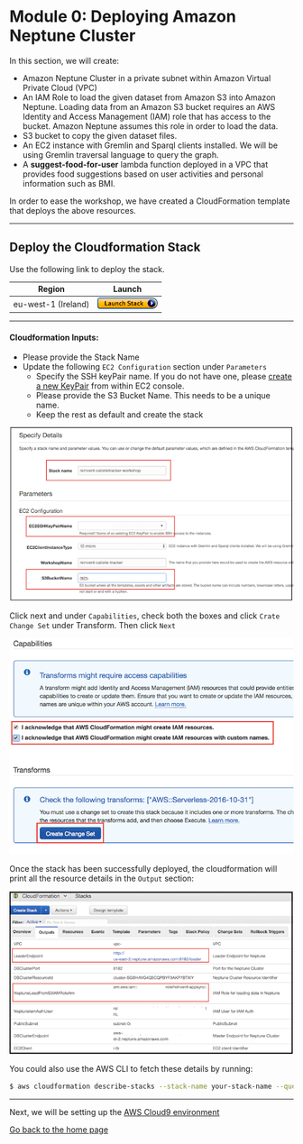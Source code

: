 # Module 0: Deploying Amazon Neptune Cluster

In this section, we will create:

- Amazon Neptune Cluster in a private subnet within Amazon Virtual Private Cloud (VPC)
- An IAM Role to load the given dataset from Amazon S3 into Amazon Neptune. Loading data from an Amazon S3 bucket requires an AWS Identity and Access Management (IAM) role that has access to the bucket. Amazon Neptune assumes this role in order to load the data.
- S3 bucket to copy the given dataset files.
- An EC2 instance with Gremlin and Sparql clients installed. We will be using Gremlin traversal language to query the graph. 
- A **suggest-food-for-user** lambda function deployed in a VPC that provides food suggestions based on user activities and personal information such as BMI.

In order to ease the workshop, we have created a CloudFormation template that deploys the above resources.

-----
## Deploy the Cloudformation Stack

Use the following link to deploy the stack. 

Region| Launch
------|-----
eu-west-1 (Ireland) | [![Launch](../images/cloudformation-launch-stack-button.png)](https://eu-west-1.console.aws.amazon.com/cloudformation/home?region=eu-west-1#/stacks/new?stackName=reinvent-calorietracker-module0&templateURL=https://s3.eu-west-1.amazonaws.com/reinvent-calorie-tracker-workshop/0_NEPTUNE/templates/main.yaml)

---
 #### Cloudformation Inputs:
- Please provide the Stack Name
- Update the following `EC2 Configuration` section under `Parameters`
  - Specify the SSH keyPair name. If you do not have one, please [create a new KeyPair](https://docs.aws.amazon.com/AWSEC2/latest/UserGuide/ec2-key-pairs.html#having-ec2-create-your-key-pair) from within EC2 console.
  - Please provide the S3 Bucket Name. This needs to be a unique name.
  - Keep the rest as default and create the stack

![CFN](../images/image-cfn-inputs.png)

Click next and under `Capabilities`, check both the boxes and click `Crate Change Set` under Transform. Then click `Next`

![CFN](../images/image-cfn-capability.png)

Once the stack has been successfully deployed, the cloudformation will print all the resource details in the `Output` section:

![Outputs](../images/cfn_outputs.png)

You could also use the AWS CLI to fetch these details by running:

```bash
$ aws cloudformation describe-stacks --stack-name your-stack-name --query 'Stacks[0].Outputs'
``` 

---

Next, we will be setting up the [AWS Cloud9 environment](../1_AWS_Cloud9/README.md)

[Go back to the home page](../README.md)